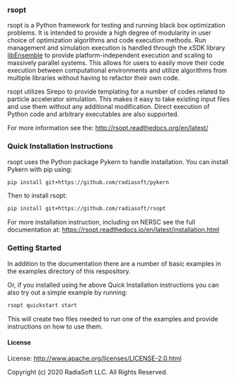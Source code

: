 ### rsopt

rsopt is a Python framework for testing and running black box optimization problems. It is intended to provide a 
high degree of modularity in user choice of optimization algorithms and code execution methods. Run management and 
simulation execution is handled through the xSDK library [libEnsemble](https://github.com/Libensemble/libensemble) to provide platform-independent execution and scaling
to massively parallel systems.
This allows for users to easily move their code execution between computational 
environments and utilize algorithms from multiple libraries without having to refactor their own code.

rsopt utilizes Sirepo to provide templating for a number of codes related to particle accelerator simulation. 
This makes it easy to take existing input files and use them without any additional modification. 
Direct execution of Python code and arbitrary executables are also supported. 

For more information see the: http://rsopt.readthedocs.org/en/latest/

### Quick Installation Instructions

rsopt uses the Python package Pykern to handle installation. You can install Pykern with pip using:
```bash
pip install git+https://github.com/radiasoft/pykern
```
Then to install rsopt:
```bash
pip install git+https://github.com/radiasoft/rsopt
```

For more installation instruction, including on NERSC see the full documentation at:
https://rsopt.readthedocs.io/en/latest/installation.html

### Getting Started
In addition to the documentation there are a number of basic examples in the examples directory of this respository.

Or, if you installed using he above Quick Installation instructions you can also try out a simple
example by running:
```bash
rsopt quickstart start
```

This will create two files needed to run one of the examples and provide instructions on how to use them.


#### License

License: http://www.apache.org/licenses/LICENSE-2.0.html

Copyright (c) 2020 RadiaSoft LLC.  All Rights Reserved.
